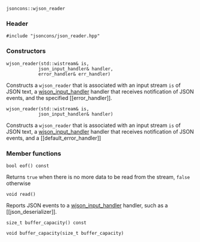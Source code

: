     jsoncons::wjson_reader

### Header

    #include "jsoncons/json_reader.hpp"

### Constructors

    wjson_reader(std::wistream& is,
                json_input_handler& handler,
                error_handler& err_handler)
Constructs a `wjson_reader` that is associated with an input stream
`is` of JSON text, a [wjson_input_handler](basic_json_input_handler) handler that receives
notification of JSON events, and the specified [[error_handler]].

    wjson_reader(std::wistream& is,
                json_input_handler& handler)
Constructs a `wjson_reader` that is associated with an input stream
`is` of JSON text, a [wjson_input_handler](basic_json_input_handler) handler that receives
notification of JSON events, and a [[default_error_handler]]

### Member functions

    bool eof() const
Returns `true` when there is no more data to be read from the stream, `false` otherwise

    void read()
Reports JSON events to a [wjson_input_handler](basic_json_input_handler) handler, such as a [[json_deserializer]].

    size_t buffer_capacity() const

    void buffer_capacity(size_t buffer_capacity)

